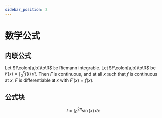 ```yaml
---
sidebar_position: 2
---
```


# 数学公式

## 内联公式

Let $f\colon[a,b]\to\R$ be Riemann integrable. Let $F\colon[a,b]\to\R$ be
$F(x)=\int_{a}^{x} f(t)\,dt$. Then $F$ is continuous, and at all $x$ such that
$f$ is continuous at $x$, $F$ is differentiable at $x$ with $F'(x)=f(x)$.

## 公式块

$$
I = \int_0^{2\pi} \sin(x)\,dx
$$
